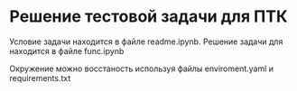 # Решение тестовой задачи для ПТК
Условие задачи находится в файле readme.ipynb. 
Решение задачи для находится в файле func.ipynb

Окружение можно восстаность используя файлы enviroment.yaml и requirements.txt